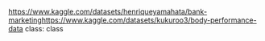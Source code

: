 https://www.kaggle.com/datasets/henriqueyamahata/bank-marketinghttps://www.kaggle.com/datasets/kukuroo3/body-performance-data
class: class
